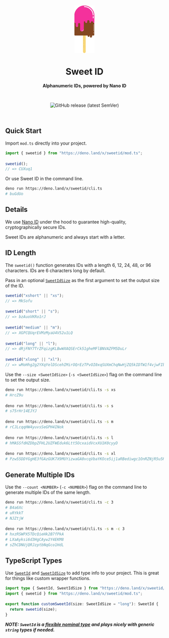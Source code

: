 <p align="center">
  <img src="assets/readme/logo.png" alt="Logo" height="150" width="auto" />
</p>

<h1 align="center">Sweet ID</h1>

<p align="center">
  <b>Alphanumeric IDs, powered by Nano ID</b>
</p>

<br />

<p align="center">
  <img alt="GitHub release (latest SemVer)" src="https://img.shields.io/github/v/release/Appsweet-co/sweetid?sort=semver&style=for-the-badge">
</p>

<br />

## Quick Start

Import `mod.ts` directly into your project.

```ts
import { sweetid } from "https://deno.land/x/sweetid/mod.ts";

sweetid();
// => CUXuq1
```

Or use Sweet ID in the command line.

```zsh
deno run https://deno.land/x/sweetid/cli.ts
# buGdUo
```

## Details

We use [Nano ID](https://github.com/ai/nanoid) under the hood to guarantee high-quality, cryptographically secure IDs.

Sweet IDs are alphanumeric and always start with a letter.

## ID Length

The `sweetid()` function generates IDs with a length 6, 12, 24, 48, or 96 characters. IDs are 6 characters long by default.

Pass in an optional [`SweetIdSize`](./src/const.ts) as the first argument to set the output size of the ID.

```ts
sweetid("xshort" || "xs");
// => MkSofu

sweetid("short" || "s");
// => bzAuoVKRo1rJ

sweetid("medium" || "m");
// => XGPCQUqrEVMzMyaU4V52u1LQ

sweetid("long" || "l");
// => dRjFNY7TrZFqizgKLBwWXAQSErCk51gheMFlBNVAZFM5DuLr

sweetid("xlong" || "xl");
// => wMoHhg2g2YXqYelDScehIMirOQrEzTPvOI0xqSUXmChqNwHjZQ5kIDTW1f4vjwFIbNt8X6Bzmmz6gEYUQtPuKb9y6u2B4ODE
```

Use the `--size <SweetIdSize>` (`-s <SweetIdSize>`) flag on the command line to set the output size.

```zsh
deno run https://deno.land/x/sweetid/cli.ts -s xs
# HrcZ9u

deno run https://deno.land/x/sweetid/cli.ts -s s
# s75rHr14EJYJ

deno run https://deno.land/x/sweetid/cli.ts -s m
# rCJLcqqHW4yuvsSeGPH4INok

deno run https://deno.land/x/sweetid/cli.ts -s l
# hMASSfdHZDbpZFHL2UZFWEduk6Ltt5OcxaidVcxXU1K0cyyD

deno run https://deno.land/x/sweetid/cli.ts -s xl
# Pzw55DDYGgHE3fGAzGUK7X9MUYizwaGA0vcqVbaYKOce5ij1aRBediwgc1OnRZNjR5u5RKLi7vuonxU1adiAIc2yETrLOyn6
```

## Generate Multiple IDs

Use the `--count <NUMBER>` (`-c <NUMBER>`) flag on the command line to generate multiple IDs of the same length.

```zsh
deno run https://deno.land/x/sweetid/cli.ts -c 3
# B4a6Xc
# uRYkkT
# NJZtjW

deno run https://deno.land/x/sweetid/cli.ts -s m -c 3
# hxzRSWPX5TDcQieHk2B7fPkA
# LXaAyksi6d3HgCAyw2Y4EKM8
# sZhCDNUjQRJzptbNqGco1HdL
```

## TypeScript Types

Use [`SweetId`](src/const.ts) and [`SweetIdSize`](src/const.ts) to add type info
to your project. This is great for things like custom wrapper functions.

```ts
import type { SweetId, SweetIdSize } from "https://deno.land/x/sweetid/mod.ts";
import { sweetid } from "https://deno.land/x/sweetid/mod.ts";

export function customSweetId(size: SweetIdSize = "long"): SweetId {
  return sweetid(size);
}
```

_**NOTE: `SweetId` is a
[flexible nominal type](https://spin.atomicobject.com/2018/01/15/typescript-flexible-nominal-typing/)
and plays nicely with generic `string` types if needed.**_
